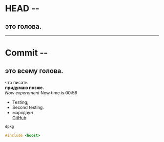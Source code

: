 #  HEAD -- 
## это голова.
---
# Commit --
## это всему голова.  
что писать  
**придумаю позже.<br>**
_Now experement_
~~Now time is 00:56~~  
* Testing;  
* Second testing.  
* маркдаун  
[GitHub](http://www.github.com "Гит Хаб")  
```bash
dpkg
```
```C++
#include <boost>
```
